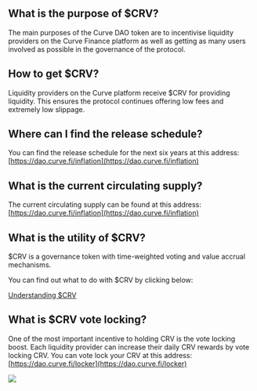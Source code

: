 ## **What is the purpose of $CRV?**

The main purposes of the Curve DAO token are to incentivise liquidity providers on the Curve Finance platform as well as getting as many users involved as possible in the governance of the protocol.

## **How to get $CRV?**

Liquidity providers on the Curve platform receive $CRV for providing liquidity. This ensures the protocol continues offering low fees and extremely low slippage.

## **Where can I find the release schedule?**

You can find the release schedule for the next six years at this address: [https://dao.curve.fi/inflation](https://dao.curve.fi/inflation)​

## **What is the current circulating supply?**

The current circulating supply can be found at this address: [https://dao.curve.fi/inflation](https://dao.curve.fi/inflation)​

## **What is the utility of $CRV?**

$CRV is a governance token with time-weighted voting and value accrual mechanisms.

You can find out what to do with $CRV by clicking below:

[Understanding $CRV](/crv-token/understanding-crv)

## **What is $CRV vote locking?**

One of the most important incentive to holding CRV is the vote locking boost. Each liquidity provider can increase their daily CRV rewards by vote locking CRV. You can vote lock your CRV at this address: [https://dao.curve.fi/locker](https://dao.curve.fi/locker)​

![](https://2254922201-files.gitbook.io/~/files/v0/b/gitbook-legacy-files/o/assets%2F-MFA0rQI3SzfbVFgp3Ic%2F-MFwJEVA-tlTOQz69ZzD%2F-MFwJMJd2krhKrYF_zUF%2Fimage.png?alt=media&token=8b96834a-384c-4889-b829-49bdde5b6e3f)
